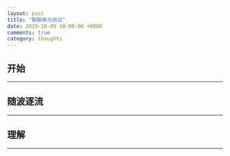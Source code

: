 ```yaml
---
layout: post
title: "聊聊单元测试"
date: 2019-10-09 10:00:06 +0800
comments: true
category: thoughts
---
```

## 开始
---


## 随波逐流
---


## 理解
---



































